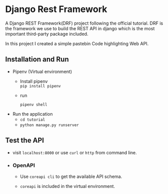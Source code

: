 # Django Rest Framework

A Django REST Framework(DRF) project following the official tutorial.
DRF is the framework we use to build the REST API in django which is the most important third-party package included.

In this project I created a simple pastebin Code highlighting Web API.

## Installation and Run

- Pipenv (Virtual environment)

  - Install pipenv  
     `pip install pipenv`
  - run

    `pipenv shell`

* Run the application
  - `cd tutorial`
  - `python manage.py runserver`

## Test the API

- visit `localhost:8000` or use `curl` or `http` from command line.
- ### OpenAPI

  - Use `coreapi cli` to get the available API schema.

  - `coreapi` is included in the virtual environment.
